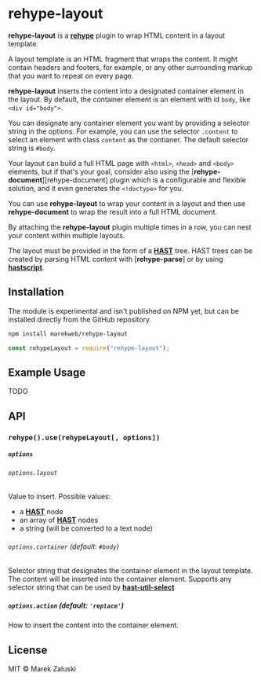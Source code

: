 # rehype-layout

**rehype-layout** is a [**rehype**][rehype] plugin to wrap HTML content in a
layout template.

A layout template is an HTML fragment that wraps the content. It might contain
headers and footers, for example, or any other surrounding markup that you want
to repeat on every page.

**rehype-layout** inserts the content into a designated container element in the
layout. By default, the container element is an element with id `body`, like
`<div id="body">`.

You can designate any container element you want by providing a selector string
in the options. For example, you can use the selector `.content` to select an
element with class `content` as the contianer. The default selector string is
`#body`.

Your layout can build a full HTML page with `<html>`, `<head>` and `<body>`
elements, but if that's your goal, consider also using the
[**rehype-document**][rehype-document] plugin which is a configurable and
flexible solution, and it even generates the `<!doctype>` for you.

You can use **rehype-layout** to wrap your content in a layout and then use
**rehype-document** to wrap the result into a full HTML document.

By attaching the **rehype-layout** plugin multiple times in a row, you can nest
your content within multiple layouts.

The layout must be provided in the form of a [**HAST**][hast] tree. HAST trees
can be created by parsing HTML content with [**rehype-parse**] or by using
[**hastscript**][hastscript].

## Installation

The module is experimental and isn't published on NPM yet, but can be installed
directly from the GitHub repository.

```sh
npm install marekweb/rehype-layout
```

```js
const rehypeLayout = require("rehype-layout");
```

## Example Usage

TODO

## API

### `rehype().use(rehypeLayout[, options])`

##### `options`

###### `options.layout`

Value to insert. Possible values:

- a [**HAST**][hast] node
- an array of [**HAST**][hast] nodes
- a string (will be converted to a text node)

###### `options.container` (default: `#body`)

Selector string that designates the container element in the layout template.
The content will be inserted into the container element. Supports any selector
string that can be used by [**hast-util-select**][hast-util-select]

##### `options.action` (default: `'replace'`)

How to insert the content into the container element.

## License

MIT © Marek Zaluski

[rehype]: https://github.com/rehypejs/rehype
[rehype-parse]:
  https://github.com/rehypejs/rehype/tree/master/packages/rehype-parse
[hast-util-select]: https://github.com/syntax-tree/hast-util-select
[hast]: https://github.com/syntax-tree/hast
[hastscript]: https://github.com/syntax-tree/hastscript
